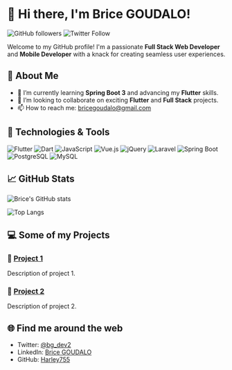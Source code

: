 # 👋 Hi there, I'm Brice GOUDALO!

![GitHub followers](https://img.shields.io/github/followers/Harley755?label=Follow&style=social) ![Twitter Follow](https://img.shields.io/twitter/follow/bg_dev2?style=social)

Welcome to my GitHub profile! I'm a passionate **Full Stack Web Developer** and **Mobile Developer** with a knack for creating seamless user experiences. 

## 🚀 About Me

- 🌱 I’m currently learning **Spring Boot 3** and advancing my **Flutter** skills.
- 👯 I’m looking to collaborate on exciting **Flutter** and **Full Stack** projects.
- 📫 How to reach me: bricegoudalo@gmail.com

## 🔧 Technologies & Tools

![Flutter](https://img.shields.io/badge/Flutter-02569B?style=for-the-badge&logo=flutter&logoColor=white)
![Dart](https://img.shields.io/badge/Dart-0175C2?style=for-the-badge&logo=dart&logoColor=white)
![JavaScript](https://img.shields.io/badge/JavaScript-F7DF1E?style=for-the-badge&logo=javascript&logoColor=black)
![Vue.js](https://img.shields.io/badge/Vue.js-4FC08D?style=for-the-badge&logo=vue.js&logoColor=white)
![jQuery](https://img.shields.io/badge/jQuery-0769AD?style=for-the-badge&logo=jquery&logoColor=white)
![Laravel](https://img.shields.io/badge/Laravel-FF2D20?style=for-the-badge&logo=laravel&logoColor=white)
![Spring Boot](https://img.shields.io/badge/Spring_Boot-6DB33F?style=for-the-badge&logo=spring-boot&logoColor=white)
![PostgreSQL](https://img.shields.io/badge/PostgreSQL-316192?style=for-the-badge&logo=postgresql&logoColor=white)
![MySQL](https://img.shields.io/badge/MySQL-4479A1?style=for-the-badge&logo=mysql&logoColor=black)

## 📈 GitHub Stats

![Brice's GitHub stats](https://github-readme-stats.vercel.app/api?username=Harley755&show_icons=true&theme=radical)

![Top Langs](https://github-readme-stats.vercel.app/api/top-langs/?username=Harley755&layout=compact&theme=radical)

## 💻 Some of my Projects

### 🚀 [Project 1](https://github.com/Harley755/project-1)
Description of project 1.

### 🌟 [Project 2](https://github.com/Harley755/project-2)
Description of project 2.

## 🌐 Find me around the web

- Twitter: [@bg_dev2](https://twitter.com/bg_dev2)
- LinkedIn: [Brice GOUDALO](https://www.linkedin.com/in/bricegoudalo)
- GitHub: [Harley755](https://github.com/Harley755)
